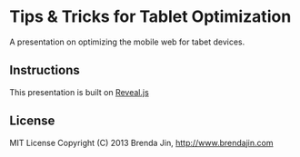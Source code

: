 # Tips & Tricks for Tablet Optimization

A presentation on optimizing the mobile web for tabet devices.

## Instructions

This presentation is built on [Reveal.js](https://github.com/hakimel/reveal.js)

## License

MIT License
Copyright (C) 2013 Brenda Jin, http://www.brendajin.com